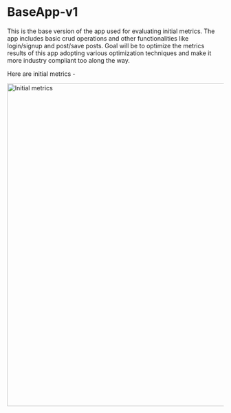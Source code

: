 # BaseApp-v1
This is the base version of the app used for evaluating initial metrics. The app includes basic crud operations and other functionalities like login/signup and post/save posts.
Goal will be to optimize the metrics results of this app adopting various optimization techniques and make it more industry compliant too along the way.

Here are initial metrics - 


<img width="749" alt="Initial metrics" src="https://user-images.githubusercontent.com/84857474/226594641-8af53271-244d-499a-9817-5ff810276431.png">

